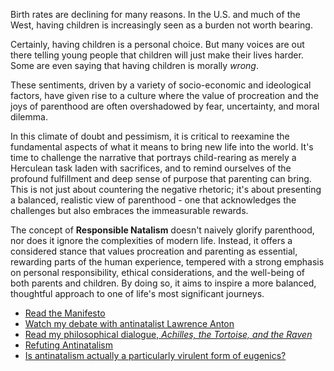 
Birth rates are declining for many reasons. In the U.S. and much of the West, having children is increasingly seen as a burden not worth bearing.

Certainly, having children is a personal choice. But many voices are out there telling young people that children will just make their lives harder. Some are even saying that having children is morally _wrong_.

These sentiments, driven by a variety of socio-economic and ideological factors, have given rise to a culture where the value of procreation and the joys of parenthood are often overshadowed by fear, uncertainty, and moral dilemma.

In this climate of doubt and pessimism, it is critical to reexamine the fundamental aspects of what it means to bring new life into the world. It's time to challenge the narrative that portrays child-rearing as merely a Herculean task laden with sacrifices, and to remind ourselves of the profound fulfillment and deep sense of purpose that parenting can bring. This is not just about countering the negative rhetoric; it's about presenting a balanced, realistic view of parenthood - one that acknowledges the challenges but also embraces the immeasurable rewards.

The concept of **Responsible Natalism** doesn't naively glorify parenthood, nor does it ignore the complexities of modern life. Instead, it offers a considered stance that values procreation and parenting as essential, rewarding parts of the human experience, tempered with a strong emphasis on personal responsibility, ethical considerations, and the well-being of both parents and children. By doing so, it aims to inspire a more balanced, thoughtful approach to one of life's most significant journeys.

- [Read the Manifesto](posts/manifesto)
- [Watch my debate with antinatalist Lawrence Anton](posts/video.md)
- [Read my philosophical dialogue, *Achilles, the Tortoise, and the Raven*](posts/raven.md)
- [Refuting Antinatalism](posts/refuting.md)
- [Is antinatalism actually a particularly virulent form of eugenics?](posts/antipatigenics.md)

